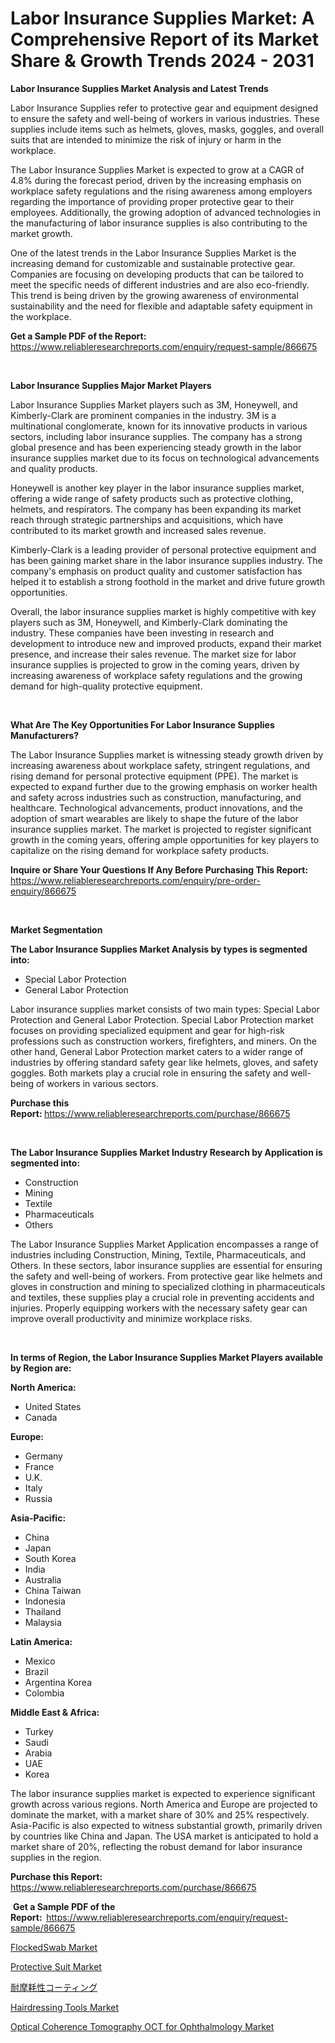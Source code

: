 <p><h1>Labor Insurance Supplies Market: A Comprehensive Report of its Market Share & Growth Trends 2024 - 2031</h1></p><p><strong>Labor Insurance Supplies Market Analysis and Latest Trends</strong></p>
<p><p>Labor Insurance Supplies refer to protective gear and equipment designed to ensure the safety and well-being of workers in various industries. These supplies include items such as helmets, gloves, masks, goggles, and overall suits that are intended to minimize the risk of injury or harm in the workplace.</p><p>The Labor Insurance Supplies Market is expected to grow at a CAGR of 4.8% during the forecast period, driven by the increasing emphasis on workplace safety regulations and the rising awareness among employers regarding the importance of providing proper protective gear to their employees. Additionally, the growing adoption of advanced technologies in the manufacturing of labor insurance supplies is also contributing to the market growth.</p><p>One of the latest trends in the Labor Insurance Supplies Market is the increasing demand for customizable and sustainable protective gear. Companies are focusing on developing products that can be tailored to meet the specific needs of different industries and are also eco-friendly. This trend is being driven by the growing awareness of environmental sustainability and the need for flexible and adaptable safety equipment in the workplace.</p></p>
<p><strong>Get a Sample PDF of the Report:&nbsp;</strong> <a href="https://www.reliableresearchreports.com/enquiry/request-sample/866675">https://www.reliableresearchreports.com/enquiry/request-sample/866675</a></p>
<p>&nbsp;</p>
<p><strong>Labor Insurance Supplies Major Market Players</strong></p>
<p><p>Labor Insurance Supplies Market players such as 3M, Honeywell, and Kimberly-Clark are prominent companies in the industry. 3M is a multinational conglomerate, known for its innovative products in various sectors, including labor insurance supplies. The company has a strong global presence and has been experiencing steady growth in the labor insurance supplies market due to its focus on technological advancements and quality products.</p><p>Honeywell is another key player in the labor insurance supplies market, offering a wide range of safety products such as protective clothing, helmets, and respirators. The company has been expanding its market reach through strategic partnerships and acquisitions, which have contributed to its market growth and increased sales revenue.</p><p>Kimberly-Clark is a leading provider of personal protective equipment and has been gaining market share in the labor insurance supplies industry. The company's emphasis on product quality and customer satisfaction has helped it to establish a strong foothold in the market and drive future growth opportunities.</p><p>Overall, the labor insurance supplies market is highly competitive with key players such as 3M, Honeywell, and Kimberly-Clark dominating the industry. These companies have been investing in research and development to introduce new and improved products, expand their market presence, and increase their sales revenue. The market size for labor insurance supplies is projected to grow in the coming years, driven by increasing awareness of workplace safety regulations and the growing demand for high-quality protective equipment.</p></p>
<p>&nbsp;</p>
<p><strong>What Are The Key Opportunities For Labor Insurance Supplies Manufacturers?</strong></p>
<p><p>The Labor Insurance Supplies market is witnessing steady growth driven by increasing awareness about workplace safety, stringent regulations, and rising demand for personal protective equipment (PPE). The market is expected to expand further due to the growing emphasis on worker health and safety across industries such as construction, manufacturing, and healthcare. Technological advancements, product innovations, and the adoption of smart wearables are likely to shape the future of the labor insurance supplies market. The market is projected to register significant growth in the coming years, offering ample opportunities for key players to capitalize on the rising demand for workplace safety products.</p></p>
<p><strong>Inquire or Share Your Questions If Any Before Purchasing This Report:</strong> <a href="https://www.reliableresearchreports.com/enquiry/pre-order-enquiry/866675">https://www.reliableresearchreports.com/enquiry/pre-order-enquiry/866675</a></p>
<p>&nbsp;</p>
<p><strong>Market Segmentation</strong></p>
<p><strong>The Labor Insurance Supplies Market Analysis by types is segmented into:</strong></p>
<p><ul><li>Special Labor Protection</li><li>General Labor Protection</li></ul></p>
<p><p>Labor insurance supplies market consists of two main types: Special Labor Protection and General Labor Protection. Special Labor Protection market focuses on providing specialized equipment and gear for high-risk professions such as construction workers, firefighters, and miners. On the other hand, General Labor Protection market caters to a wider range of industries by offering standard safety gear like helmets, gloves, and safety goggles. Both markets play a crucial role in ensuring the safety and well-being of workers in various sectors.</p></p>
<p><strong>Purchase this Report:&nbsp;</strong><a href="https://www.reliableresearchreports.com/purchase/866675">https://www.reliableresearchreports.com/purchase/866675</a></p>
<p>&nbsp;</p>
<p><strong>The Labor Insurance Supplies Market Industry Research by Application is segmented into:</strong></p>
<p><ul><li>Construction</li><li>Mining</li><li>Textile</li><li>Pharmaceuticals</li><li>Others</li></ul></p>
<p><p>The Labor Insurance Supplies Market Application encompasses a range of industries including Construction, Mining, Textile, Pharmaceuticals, and Others. In these sectors, labor insurance supplies are essential for ensuring the safety and well-being of workers. From protective gear like helmets and gloves in construction and mining to specialized clothing in pharmaceuticals and textiles, these supplies play a crucial role in preventing accidents and injuries. Properly equipping workers with the necessary safety gear can improve overall productivity and minimize workplace risks.</p></p>
<p>&nbsp;</p>
<p><strong>In terms of Region, the Labor Insurance Supplies Market Players available by Region are:</strong></p>
<p>
    <p> <strong> North America: </strong>
        <ul>
            <li>United States</li>
            <li>Canada</li>
        </ul>
        </p> 
    <p> <strong> Europe: </strong>
        <ul>
            <li>Germany</li>
            <li>France</li>
            <li>U.K.</li>
            <li>Italy</li>
            <li>Russia</li>
        </ul>
        </p> 
    <p> <strong> Asia-Pacific: </strong>
        <ul>
            <li>China</li>
            <li>Japan</li>
            <li>South Korea</li>
            <li>India</li>
            <li>Australia</li>
            <li>China Taiwan</li>
            <li>Indonesia</li>
            <li>Thailand</li>
            <li>Malaysia</li>
        </ul>
        </p> 
    <p> <strong> Latin America: </strong>
        <ul>
            <li>Mexico</li>
            <li>Brazil</li>
            <li>Argentina Korea</li>
            <li>Colombia</li>
        </ul>
        </p> 
    <p> <strong> Middle East & Africa: </strong>
        <ul>
            <li>Turkey</li>
            <li>Saudi</li>
            <li>Arabia</li>
            <li>UAE</li>
            <li>Korea</li>
        </ul>
    </p>
    </p>
<p><p>The labor insurance supplies market is expected to experience significant growth across various regions. North America and Europe are projected to dominate the market, with a market share of 30% and 25% respectively. Asia-Pacific is also expected to witness substantial growth, primarily driven by countries like China and Japan. The USA market is anticipated to hold a market share of 20%, reflecting the robust demand for labor insurance supplies in the region.</p></p>
<p><strong>Purchase this Report: </strong><a href="https://www.reliableresearchreports.com/purchase/866675">https://www.reliableresearchreports.com/purchase/866675</a></p>
<p>&nbsp;<strong>Get a Sample PDF of the Report:&nbsp;&nbsp;</strong><a href="https://www.reliableresearchreports.com/enquiry/request-sample/866675">https://www.reliableresearchreports.com/enquiry/request-sample/866675</a></p>
<p><strong></strong></p>
<p><p><a href="https://issuu.com/reportprime-2/docs/flockedswab-market-size-2030.pptx">FlockedSwab Market</a></p><p><a href="https://github.com/dx0328/Market-Research-Report-List-1/blob/main/protective-suit-market.md">Protective Suit Market</a></p><p><a href="https://github.com/ksxzwxabcuynh011/Market-Research-Report-List-1/blob/main/68457174234.md">耐摩耗性コーティング</a></p><p><a href="https://github.com/juancolorado15/Market-Research-Report-List-1/blob/main/hairdressing-tools-market.md">Hairdressing Tools Market</a></p><p><a href="https://issuu.com/reportprime-2/docs/optical-coherence-tomography-oct-for-ophthalmology">Optical Coherence Tomography OCT for Ophthalmology Market</a></p></p>